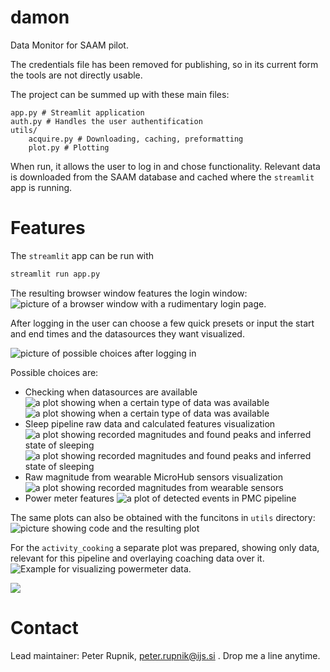 # damon

Data Monitor for SAAM pilot.

The credentials file has been removed for publishing, so in its current form the tools are not directly usable.

The project can be summed up with these main files:
```
app.py # Streamlit application
auth.py # Handles the user authentification
utils/
    acquire.py # Downloading, caching, preformatting
    plot.py # Plotting
```
When run, it allows the user to log in and chose functionality. Relevant data is downloaded from the SAAM database and cached where the `streamlit` app is running. 


# Features

The `streamlit` app can be run with 
```python
streamlit run app.py
```
The resulting browser window features the login window:
![picture of a browser window with a rudimentary login page](/images/login.png "Login Window").

After logging in the user can choose a few quick presets or input the start and end times and the datasources they want visualized.

![picture of possible choices after logging in](/images/spletna_detailed.png "User interface")

Possible choices are:
* Checking when datasources are available ![a plot showing when a certain type of data was available](/images/status_checker_1.png "Status checker") ![a plot showing when a certain type of data was available](/images/status_checker_2.png "Status checker")
* Sleep pipeline raw data and calculated features visualization ![a plot showing recorded magnitudes and found peaks and inferred state of sleeping](/images/sleep_1.png "Sleep pipeline visualization") ![a plot showing recorded magnitudes and found peaks and inferred state of sleeping](/images/bed_1.jpg "Sleep pipeline visualization")
* Raw magnitude from wearable MicroHub sensors visualization ![a plot showing recorded magnitudes from wearable sensors](/images/raw_magnitude.png "Raw MicroHub magnitudes")
* Power meter features ![a plot of detected events in PMC pipeline](/images/PMC_1.jpg "PMC events and cooking coachings")

The same plots can also be obtained with the funcitons in `utils` directory:
![picture showing code and the resulting plot](/images/scripting_status.png "Example code for plotting all relevant sensory features available for the location and timeframe")

For the `activity_cooking` a separate plot was prepared, showing only data, relevant for this pipeline and overlaying coaching data over it.
![](/images/scripting_PMC.png "Example for visualizing powermeter data.")

![](images/scripting_status.png )

# Contact

Lead maintainer: Peter Rupnik, peter.rupnik@ijs.si . Drop me a line anytime.